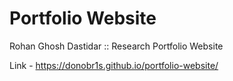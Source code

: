 # Portfolio Website
Rohan Ghosh Dastidar :: Research Portfolio Website

Link - https://donobr1s.github.io/portfolio-website/
